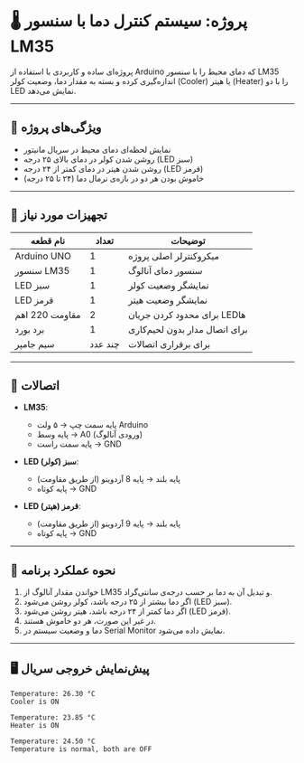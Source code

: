 # 🌡️ پروژه: سیستم کنترل دما با سنسور LM35

پروژه‌ای ساده و کاربردی با استفاده از Arduino که دمای محیط را با سنسور LM35 اندازه‌گیری کرده و بسته به مقدار دما، وضعیت کولر (Cooler) یا هیتر (Heater) را با دو LED نمایش می‌دهد.

---

## 📌 ویژگی‌های پروژه

- نمایش لحظه‌ای دمای محیط در سریال مانیتور
- روشن شدن کولر در دمای بالای ۲۵ درجه (LED سبز)
- روشن شدن هیتر در دمای کمتر از ۲۴ درجه (LED قرمز)
- خاموش بودن هر دو در بازه‌ی نرمال دما (۲۴ تا ۲۵ درجه)

---

## 🧰 تجهیزات مورد نیاز

| نام قطعه             | تعداد | توضیحات                           |
|----------------------|--------|------------------------------------|
| Arduino UNO          | 1      | میکروکنترلر اصلی پروژه           |
| سنسور LM35           | 1      | سنسور دمای آنالوگ                 |
| LED سبز              | 1      | نمایشگر وضعیت کولر               |
| LED قرمز             | 1      | نمایشگر وضعیت هیتر               |
| مقاومت 220 اهم       | 2      | برای محدود کردن جریان LED‌ها     |
| برد بورد             | 1      | برای اتصال مدار بدون لحیم‌کاری   |
| سیم جامپر            | چند عدد| برای برقراری اتصالات             |

---

## 🔌 اتصالات

- **LM35**:
  - پایه سمت چپ → ۵ ولت Arduino
  - پایه وسط → A0 (ورودی آنالوگ)
  - پایه سمت راست → GND

- **LED سبز (کولر)**:
  - پایه بلند → پایه 8 آردوینو (از طریق مقاومت)
  - پایه کوتاه → GND

- **LED قرمز (هیتر)**:
  - پایه بلند → پایه 9 آردوینو (از طریق مقاومت)
  - پایه کوتاه → GND

---

## 🧠 نحوه عملکرد برنامه

1. خواندن مقدار آنالوگ از LM35 و تبدیل آن به دما بر حسب درجه‌ی سانتی‌گراد.
2. اگر دما بیشتر از ۲۵ درجه باشد، کولر روشن می‌شود (LED سبز).
3. اگر دما کمتر از ۲۴ درجه باشد، هیتر روشن می‌شود (LED قرمز).
4. در غیر این صورت، هر دو خاموش هستند.
5. دما و وضعیت سیستم در Serial Monitor نمایش داده می‌شود.

---

## 🖥️ پیش‌نمایش خروجی سریال

```text
Temperature: 26.30 °C
Cooler is ON

Temperature: 23.85 °C
Heater is ON

Temperature: 24.50 °C
Temperature is normal, both are OFF
